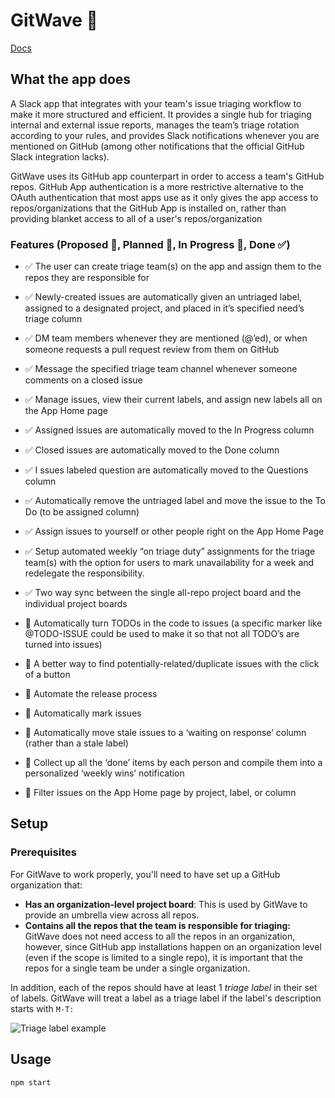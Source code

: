 # GitWave 🌊

[Docs](https://www.gitwave.com)

## What the app does

A Slack app that integrates with your team's issue triaging workflow to make it more structured and efficient. It provides a single hub for triaging internal and external issue reports, manages the team’s triage rotation according to your rules, and provides Slack notifications whenever you are mentioned on GitHub (among other notifications that the official GitHub Slack integration lacks).

GitWave uses its GitHub app counterpart in order to access a team's GitHub repos. GitHub App authentication is a more restrictive alternative to the OAuth authentication that most apps use as it only gives the app access to repos/organizations that the GitHub App is installed on, rather than providing blanket access to all of a user's repos/organization

### Features (Proposed 🤔,  Planned 🔖,  In Progress 🔨,  Done  ✅)

- ✅ The user can create triage team(s) on the app and assign them to the repos they are responsible for
- ✅ Newly-created issues are automatically given an untriaged label, assigned to a designated project, and placed in it’s specified need’s triage column
- ✅ DM team members whenever they are mentioned (@’ed), or when someone requests a pull request review from them on GitHub
- ✅ Message the specified triage team channel whenever someone comments on a closed issue
- ✅ Manage issues, view their current labels, and assign new labels all on the App Home page
- ✅ Assigned issues are automatically moved to the In Progress column
- ✅ Closed issues are automatically moved to the Done column
- ✅ I ssues labeled question are automatically moved to the Questions column
- ✅  Automatically remove the untriaged label and move the issue to the To Do (to be assigned column)
- ✅  Assign issues to yourself or other people right on the App Home Page
- ✅  Setup automated weekly “on triage duty” assignments for the triage team(s) with the option for users to mark unavailability for a week and redelegate the responsibility.
- ✅  Two way sync between the single all-repo project board and the individual project boards

- 🔖  Automatically turn TODOs in the code to issues (a specific marker like @TODO-ISSUE could be used to make it so that not all TODO’s are turned into issues)
- 🔖  A better way to find potentially-related/duplicate issues with the click of a button

- 🤔  Automate the release process
- 🤔  Automatically mark issues
- 🤔  Automatically move stale issues to a ‘waiting on response’ column (rather than a stale label)
- 🤔  Collect up all the ‘done’ items by each person and compile them into a personalized ‘weekly wins’ notification
- 🤔  Filter issues on the App Home page by project, label, or column

## Setup

### Prerequisites

For GitWave to work properly, you'll need to have set up a GitHub organization that:

- **Has an organization-level project board**: This is used by GitWave to provide an umbrella view across all repos.
- **Contains all the repos that the team is responsible for triaging:** GitWave does not need access to all the repos in an organization, however, since GitHub app installations happen on an organization level (even if the scope is limited to a single repo), it is important that the repos for a single team be under a single organization.
  
In addition, each of the repos should have at least 1 *triage label* in their set of labels. GitWave will treat a label as a triage label if the label's description starts with  `M-T:`

![Triage label example](https://i.ibb.co/4F6VvJ5/Screen-Shot-2020-08-17-at-1-58-22-PM.png)

## Usage

```bash
npm start
```
